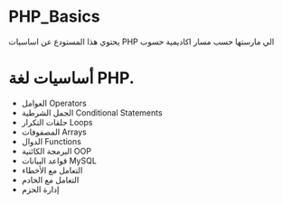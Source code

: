 # PHP_Basics
يحتوي هذا المستودع عن اساسيات PHP الي مارستها حسب مسار اكاديمية حسوب 

# أساسيات لغة PHP.
- العوامل Operators
- الجمل الشرطية Conditional Statements
- حلقات التكرار Loops
- المصفوفات Arrays
- الدوال Functions
- البرمجة الكائنية OOP
-  قواعد البيانات MySQL
- التعامل مع الأخطاء
- التعامل مع الخادم
- إدارة الحزم


